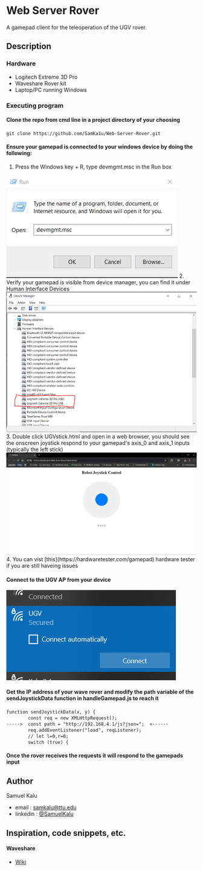 # Web Server Rover

   A gamepad client for the teleoperation of the UGV rover.

## Description

### Hardware

* Logitech Extreme 3D Pro 
* Waveshare Rover kit
* Laptop/PC running Windows



### Executing program

#### Clone the repo from cmd line in a project directory of your choosing
```
git clone https://github.com/SamKa1u/Web-Server-Rover.git
```

#### Ensure your gamepad is connected to your windows device by doing the following:
1.  Press the Windows key + R, type devmgmt.msc in the Run box   
<img src="images/run_device_manager.PNG">
2. Verify your gamepad is visible from device manager, you can find it under Human Interface Devices
  <img src="images/logitech.PNG">
3. Double click UGVstick.html and open in a web browser, you should see the onscreen joystick respond to your gamepad's axis_0 and axis_1 inputs (typically the left stick)
  <img src="images/control_page.PNG">
4. You can vist [this](https://hardwaretester.com/gamepad) hardware tester if you are still haveing issues

####  Connect to the UGV AP from your device
  <img src="images/UGV.PNG">

#### Get the IP address of your wave rover and modify the path variable of the sendJoystickData function in handleGamepad.js to reach it

```
function sendJoystickData(x, y) {
        const req = new XMLHttpRequest();
----->  const path = "http://192.168.4.1/js?json=";  <------
        req.addEventListener("load", reqListener);
        // let l=0,r=0;
        switch (true) {
```
####  Once the rover receives the requests it will respond to the gamepads input  



## Author


Samuel Kalu
  
* email : [samkalu@ttu.edu](mailto:samkalu@ttu.edu)
* linkedin : [@SamuelKalu](https://www.linkedin.com/in/samuel-kalu-74a359342/)


## Inspiration, code snippets, etc.
#### Waveshare
* [Wiki](https://www.waveshare.com/wiki/General_Driver_for_Robots)
